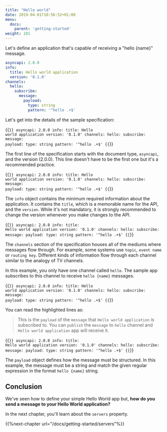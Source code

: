 ```yaml
---
title: "Hello world"
date: 2019-04-01T10:56:52+01:00
menu:
  docs:
    parent: 'getting-started'
weight: 101
---
```


Let's define an application that's capable of receiving a "hello {name}" message.

```yaml
asyncapi: 2.0.0
info:
  title: Hello world application
  version: '0.1.0'
channels:
  hello:
    subscribe:
      message:
        payload:
          type: string
          pattern: '^hello .+$'
```

Let's get into the details of the sample specification:

{{<code lang="yaml" lines="1">}}
asyncapi: 2.0.0
info:
  title: Hello world application
  version: '0.1.0'
channels:
  hello:
    subscribe:
      message:
        payload:
          type: string
          pattern: '^hello .+$'
{{</code>}}

The first line of the specification starts with the document type, `asyncapi`, and the version (2.0.0). This line doesn't have to be the first one but it's a recommended practice.

{{<code lang="yaml" lines="2-4">}}
asyncapi: 2.0.0
info:
  title: Hello world application
  version: '0.1.0'
channels:
  hello:
    subscribe:
      message:
        payload:
          type: string
          pattern: '^hello .+$'
{{</code>}}

The `info` object contains the minimum required information about the application. It contains the `title`, which is a memorable name for the API, and the `version`. While it's not mandatory, it is strongly recommended to change the version whenever you make changes to the API.

{{<code lang="yaml" lines="5-11">}}
asyncapi: 2.0.0
info:
  title: Hello world application
  version: '0.1.0'
channels:
  hello:
    subscribe:
      message:
        payload:
          type: string
          pattern: '^hello .+$'
{{</code>}}

The `channels` section of the specification houses all of the mediums where messages flow through. For example, some systems use `topic`, `event name` or `routing key`. Different kinds of information flow through each channel similar to the analogy of TV channels.

In this example, you only have one channel called `hello`. The sample app subscribes to this channel to receive `hello {name}` messages.

{{<code lang="yaml" lines="6-9">}}
asyncapi: 2.0.0
info:
  title: Hello world application
  version: '0.1.0'
channels:
  hello:
    subscribe:
      message:
        payload:
          type: string
          pattern: '^hello .+$'
{{</code>}}

You can read the highlighted lines as:
> This is the `payload` of the `message` that `Hello world application` is subscribed to. You can `publish` the `message` to `hello` channel and `Hello world application` app will receive it.

{{<code lang="yaml" lines="9-11">}}
asyncapi: 2.0.0
info:
  title: Hello world application
  version: '0.1.0'
channels:
  hello:
    subscribe:
      message:
        payload:
          type: string
          pattern: '^hello .+$'
{{</code>}}

The `payload` object defines how the message must be structured. In this example, the message must be a string and match the given regular expression in the format `hello {name}` string.

## Conclusion

We've seen how to define your simple Hello World app but, **how do you send a message to your Hello World application?**

In the next chapter, you'll learn about the `servers` property.

{{%next-chapter url="/docs/getting-started/servers"%}}
